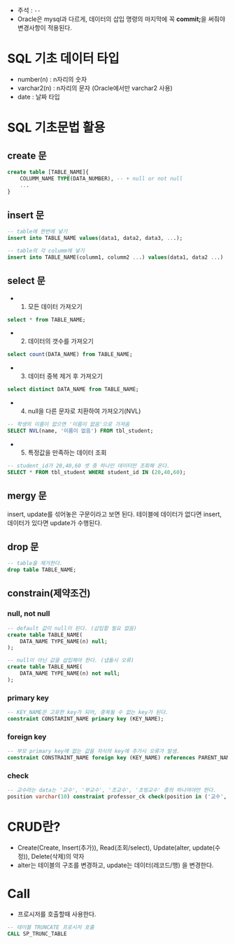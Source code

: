 - 주석 : <code>--</code>
- Oracle은 mysql과 다르게, 데이터의 삽입 명령의 마지막에 꼭 <strong>commit;</strong>을 써줘야 변경사항이 적용된다.

# SQL 기초 데이터 타입

- number(n) : n자리의 숫자
- varchar2(n) : n자리의 문자 (Oracle에서만 varchar2 사용)
- date : 날짜 타입

# SQL 기초문법 활용

## create 문

```sql
create table [TABLE_NAME]{
    COLUMM_NAME TYPE(DATA_NUMBER), -- + null or not null
    ...
}
```

## insert 문

```sql
-- table에 한번에 넣기
insert into TABLE_NAME values(data1, data2, data3, ...);

-- table의 각 columm에 넣기
insert into TABLE_NAME(columm1, columm2 ...) values(data1, data2 ...)
```

## select 문

- 1. 모든 데이터 가져오기

```sql
select * from TABLE_NAME;
```

- 2. 데이터의 갯수를 가져오기

```sql
select count(DATA_NAME) from TABLE_NAME;
```

- 3. 데이터 중복 제거 후 가져오기

```sql
select distinct DATA_NAME from TABLE_NAME;
```

- 4. null을 다른 문자로 치환하여 가져오기(NVL)

```sql
-- 학생의 이름이 없으면 '이름이 없음'으로 가져옴
SELECT NVL(name, '이름이 없음') FROM tbl_student;
```

- 5. 특정값을 만족하는 데이터 조회

```sql
-- student_id가 20,40,60 셋 중 하나인 데이터만 조회해 온다.
SELECT * FROM tbl_student WHERE student_id IN (20,40,60);
```

## mergy 문

insert, update를 섞어놓은 구문이라고 보면 된다.
테이블에 데이터가 없다면 insert, 데이터가 있다면 update가 수행된다.

## drop 문

```sql
-- table을 제거한다.
drop table TABLE_NAME;
```

## constrain(제약조건)

### null, not null

```sql
-- default 값이 null이 된다. (삽입할 필요 없음)
create table TABLE_NAME(
    DATA_NAME TYPE_NAME(n) null;
);

-- null이 아닌 값을 삽입해야 한다. (냅둘시 오류)
create table TABLE_NAME(
    DATA_NAME TYPE_NAME(n) not null;
);
```

### primary key

```sql
-- KEY_NAME은 고유한 key가 되어, 중복될 수 없는 key가 된다.
constraint CONSTARINT_NAME primary key (KEY_NAME);
```

### foreign key

```sql
-- 부모 primary key에 없는 값을 자식의 key에 추가시 오류가 발생.
constraint CONSTRAINT_NAME foreign key (KEY_NAME) references PARENT_NAME(PARENT_KEY);
```

### check

```sql
-- 교수라는 data는 '교수', '부교수', '조교수', '초빙교수' 중의 하나여야만 한다.
position varchar(10) constraint professor_ck check(position in ('교수', '부교수', '조교수', '초빙교수'))
```

# CRUD란?

- Create(Create, Insert(추가)), Read(조회/select), Update(alter, update(수정)), Delete(삭제)의 약자
- alter는 테이블의 구조를 변경하고, update는 데이터(레코드/행) 을 변경한다.

# Call

- 프로시저를 호출할때 사용한다.

```sql
-- 테이블 TRUNCATE 프로시저 호출
CALL SP_TRUNC_TABLE
```
